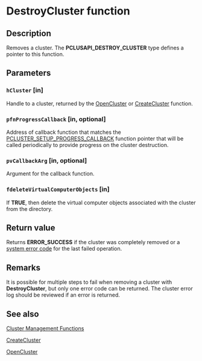 # DestroyCluster function

## Description

Removes a cluster. The **PCLUSAPI_DESTROY_CLUSTER** type defines a pointer to this function.

## Parameters

### `hCluster` [in]

Handle to a cluster, returned by the [OpenCluster](https://learn.microsoft.com/windows/desktop/api/clusapi/nf-clusapi-opencluster) or
[CreateCluster](https://learn.microsoft.com/windows/desktop/api/clusapi/nf-clusapi-createcluster) function.

### `pfnProgressCallback` [in, optional]

Address of callback function that matches the
[PCLUSTER_SETUP_PROGRESS_CALLBACK](https://learn.microsoft.com/windows/desktop/api/clusapi/nc-clusapi-pcluster_setup_progress_callback)
function pointer that will be called periodically to provide progress on the cluster destruction.

### `pvCallbackArg` [in, optional]

Argument for the callback function.

### `fdeleteVirtualComputerObjects` [in]

If **TRUE**, then delete the virtual computer objects associated with the cluster
from the directory.

## Return value

Returns **ERROR_SUCCESS** if the cluster was completely removed or a
[system error code](https://learn.microsoft.com/windows/desktop/Debug/system-error-codes) for the last failed operation.

## Remarks

It is possible for multiple steps to fail when removing a cluster with
**DestroyCluster**, but only one error code can be
returned. The cluster error log should be reviewed if an error is returned.

## See also

[Cluster Management Functions](https://learn.microsoft.com/previous-versions/windows/desktop/mscs/cluster-management-functions)

[CreateCluster](https://learn.microsoft.com/windows/desktop/api/clusapi/nf-clusapi-createcluster)

[OpenCluster](https://learn.microsoft.com/windows/desktop/api/clusapi/nf-clusapi-opencluster)